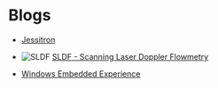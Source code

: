 # Blogs

* [Jessitron](https://jessitron.com/blog/)

* ![SLDF](ressources/sldf.png) [SLDF - Scanning Laser Doppler Flowmetry](http://scanninglaserdopplerflowmetry.blogspot.com/)

* [Windows Embedded Experience](http://discovertheexperience.blogspot.com/)